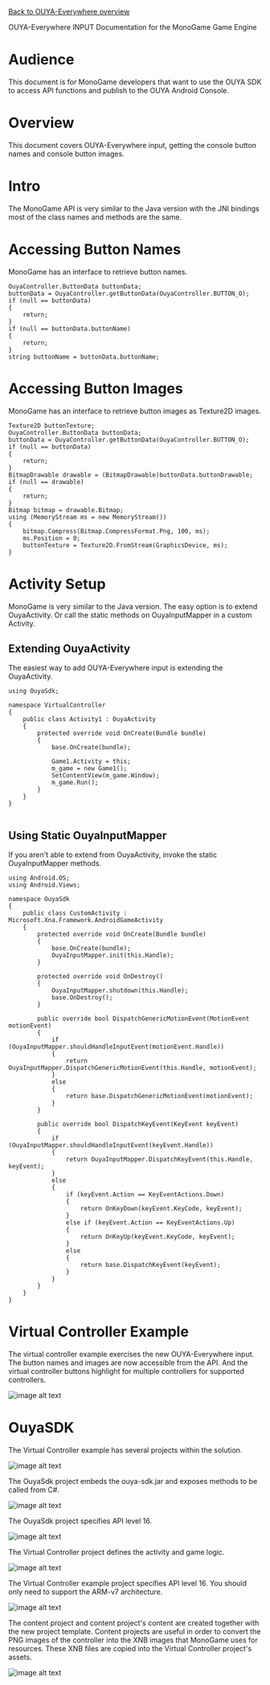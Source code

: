 [Back to OUYA-Everywhere overview](https://github.com/ouya/docs/blob/1.0.12/ouya-everywhere.md)


OUYA-Everywhere INPUT Documentation for the MonoGame Game Engine

# Audience #

This document is for MonoGame developers that want to use the OUYA SDK to access API functions and publish to the OUYA Android Console.

# Overview #

This document covers OUYA-Everywhere input, getting the console button names and console button images.

# Intro #

The MonoGame API is very similar to the Java version with the JNI bindings most of the class names and methods are the same.

# Accessing Button Names #

MonoGame has an interface to retrieve button names.

```
OuyaController.ButtonData buttonData;
buttonData = OuyaController.getButtonData(OuyaController.BUTTON_O);
if (null == buttonData)
{
	return;
}
if (null == buttonData.buttonName)
{
	return;
}
string buttonName = buttonData.buttonName;
```

# Accessing Button Images #

MonoGame has an interface to retrieve button images as Texture2D images.

```
Texture2D buttonTexture;
OuyaController.ButtonData buttonData;
buttonData = OuyaController.getButtonData(OuyaController.BUTTON_O);
if (null == buttonData)
{
	return;
}
BitmapDrawable drawable = (BitmapDrawable)buttonData.buttonDrawable;
if (null == drawable)
{
	return;
}
Bitmap bitmap = drawable.Bitmap;
using (MemoryStream ms = new MemoryStream())
{
	bitmap.Compress(Bitmap.CompressFormat.Png, 100, ms);
	ms.Position = 0;
	buttonTexture = Texture2D.FromStream(GraphicsDevice, ms);
}
```

# Activity Setup #

MonoGame is very similar to the Java version. The easy option is to extend OuyaActivity. Or call the static methods on OuyaInputMapper in a custom Activity.

## Extending OuyaActivity ##

The easiest way to add OUYA-Everywhere input is extending the OuyaActivity.

```
using OuyaSdk;

namespace VirtualController
{
    public class Activity1 : OuyaActivity
    {
        protected override void OnCreate(Bundle bundle)
        {
            base.OnCreate(bundle);

            Game1.Activity = this;
            m_game = new Game1();
            SetContentView(m_game.Window);
            m_game.Run();
        }
    }
}


```

## Using Static OuyaInputMapper ##

If you aren't able to extend from OuyaActivity, invoke the static OuyaInputMapper methods.

```
using Android.OS;
using Android.Views;

namespace OuyaSdk
{
    public class CustomActivity : Microsoft.Xna.Framework.AndroidGameActivity
    {
        protected override void OnCreate(Bundle bundle)
        {
            base.OnCreate(bundle);
            OuyaInputMapper.init(this.Handle);
        }

        protected override void OnDestroy()
        {
            OuyaInputMapper.shutdown(this.Handle);
            base.OnDestroy();
        }

        public override bool DispatchGenericMotionEvent(MotionEvent motionEvent)
        {
            if (OuyaInputMapper.shouldHandleInputEvent(motionEvent.Handle))
            {
                return OuyaInputMapper.DispatchGenericMotionEvent(this.Handle, motionEvent);
            }
            else
            {
                return base.DispatchGenericMotionEvent(motionEvent);
            }
        }

        public override bool DispatchKeyEvent(KeyEvent keyEvent)
        {
            if (OuyaInputMapper.shouldHandleInputEvent(keyEvent.Handle))
            {
                return OuyaInputMapper.DispatchKeyEvent(this.Handle, keyEvent);
            }
            else
            {
                if (keyEvent.Action == KeyEventActions.Down)
                {
                    return OnKeyDown(keyEvent.KeyCode, keyEvent);
                }
                else if (keyEvent.Action == KeyEventActions.Up)
                {
                    return OnKeyUp(keyEvent.KeyCode, keyEvent);
                }
                else
                {
                    return base.DispatchKeyEvent(keyEvent);
                }
            }
        }
    }
}
```

# Virtual Controller Example #

The virtual controller example exercises the new OUYA-Everywhere input. The button names and images are now accessible from the API. And the virtual controller buttons highlight for multiple controllers for supported controllers.

![image alt text](image_6.png)

# OuyaSDK #

The Virtual Controller example has several projects within the solution.

![image alt text](image_2.png)

The OuyaSdk project embeds the ouya-sdk.jar and exposes methods to be called from C#.

![image alt text](image_3.png)

The OuyaSdk project specifies API level 16.

![image alt text](image_1.png)

The Virtual Controller project defines the activity and game logic.

![image alt text](image_4.png)

The Virtual Controller example project specifies API level 16. You should only need to support the ARM-v7 architecture.

![image alt text](image_0.png)

The content project and content project's content are created together with the new project template. Content projects are useful in order to convert the PNG images of the controller into the XNB images that MonoGame uses for resources. These XNB files are copied into the Virtual Controller project's assets.

![image alt text](image_5.png)